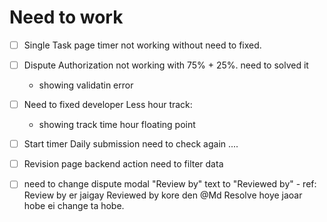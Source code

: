 # Need to work

* [ ] Single Task page timer not working without need to fixed.
* [ ] Dispute Authorization not working with 75% + 25%. need to solved it

  * showing validatin error
* [ ] Need to fixed developer Less hour track:

  * showing track time hour floating point
* [ ] Start timer Daily submission need to check again ....



* [ ] Revision page backend action need to filter data


* [ ] need to change dispute modal "Review by" text to "Reviewed by"
      - ref: Review by er jaigay Reviewed by kore den @Md  Resolve hoye jaoar hobe ei change ta hobe.